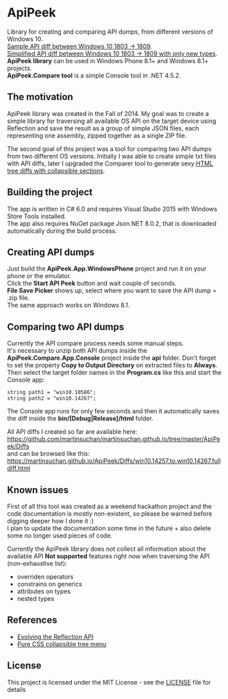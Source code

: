 # ApiPeek

Library for creating and comparing API dumps, from different versions of Windows 10.  
[Sample API diff between Windows 10 1803 -> 1809](https://martinsuchan.github.io/ApiPeek/Diffs/win10.1803.to.win10.1809.fulldiff.html).  
[Simplified API diff between Windows 10 1803 -> 1809 with only new types](https://martinsuchan.github.io/ApiPeek/Diffs/win10.1803.to.win10.1809.diff.html).  
**ApiPeek library** can be used in Windows Phone 8.1+ and Windows 8.1+ projects.  
**ApiPeek.Compare tool** is a simple Console tool in .NET 4.5.2.

## The motivation

ApiPeek library was created in the Fall of 2014. My goal was to create a simple library for traversing all available OS API on
the target device using Reflection and save the result as a group of simple JSON files, each representing one assembly,
zipped together as a single ZIP file.  
  
The second goal of this project was a tool for comparing two API dumps from two different OS versions.
Initially I was able to create simple txt files with API diffs,
later I upgraded the Comparer tool to generate sexy [HTML tree diffs with collapsible sections](https://martinsuchan.github.io/ApiPeek/Diffs/win10.14257.to.win10.14267.fulldiff.html).

## Building the project

The app is written in C# 6.0 and requires Visual Studio 2015 with Windows Store Tools installed.  
The app also requires NuGet package Json.NET 8.0.2, that is downloaded automatically during the build process.

## Creating API dumps

Just build the **ApiPeek.App.WindowsPhone** project and run it on your phone or the emulator.  
Click the **Start API Peek** button and wait couple of seconds.  
**File Save Picker** shows up, select where you want to save the API dump = .zip file.  
The same approach works on Windows 8.1.

## Comparing two API dumps

Currently the API compare process needs some manual steps.  
It's necessary to unzip both API dumps inside the **ApiPeek.Compare.App.Console** project inside the **api** folder.
Don't forget to set the property **Copy to Output Directory** on extracted files to **Always**.
Then select the target folder names in the **Program.cs** like this and start the Console app:

```
string path1 = "win10.10586";
string path2 = "win10.14267";
```

The Console app runs for only few seconds and then it automatically saves the diff inside the **bin/[Debug|Release]/html** folder.  

All API diffs I created so far are available here:  https://github.com/martinsuchan/martinsuchan.github.io/tree/master/ApiPeek/Diffs  
and can be browsed like this: https://martinsuchan.github.io/ApiPeek/Diffs/win10.14257.to.win10.14267.fulldiff.html

## Known issues

First of all this tool was created as a weekend hackathon project and the code documentation is mostly non-existent,
so please be warned before digging deeper how I done it :)  
I plan to update the documentation some time in the future + also delete some no longer used pieces of code.

Currently the ApiPeek library does not collect all information about the available API
**Not supported** features right now when traversing the API (non-exhaustive list):
 - overriden operators
 - constrains on generics
 - attributes on types
 - nested types
 
## References

- [Evolving the Reflection API](https://blogs.msdn.microsoft.com/dotnet/2012/08/28/evolving-the-reflection-api/)
- [Pure CSS collapsible tree menu](http://www.thecssninja.com/css/css-tree-menu)

## License

This project is licensed under the MIT License - see the [LICENSE](LICENSE) file for details
